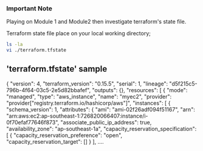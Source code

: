 ### Important Note
Playing on Module 1 and Module2 then investigate terraform's state file.

Terraform state file place on your local working directory;

```sh
ls -la
vi ./terraform.tfstate
```

## 'terraform.tfstate' sample
{
  "version": 4,
  "terraform_version": "0.15.5",
  "serial": 1,
  "lineage": "d5f215c5-796b-4f64-03c5-2e5d82bbafef",
  "outputs": {},
  "resources": [
    {
      "mode": "managed",
      "type": "aws_instance",
      "name": "myec2",
      "provider": "provider[\"registry.terraform.io/hashicorp/aws\"]",
      "instances": [
        {
          "schema_version": 1,
          "attributes": {
            "ami": "ami-02f26adf094f51167",
            "arn": "arn:aws:ec2:ap-southeast-1:726820066407:instance/i-0f70efaf77646f873",
            "associate_public_ip_address": true,
            "availability_zone": "ap-southeast-1a",
            "capacity_reservation_specification": [
              {
                "capacity_reservation_preference": "open",
                "capacity_reservation_target": []
              }
            ],
....
